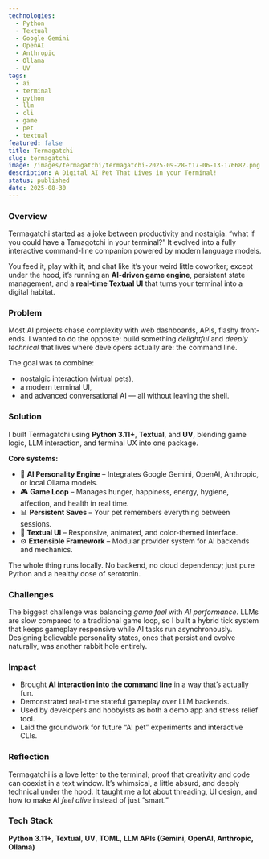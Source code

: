 ```yaml
---
technologies:
  - Python
  - Textual
  - Google Gemini
  - OpenAI
  - Anthropic
  - Ollama
  - UV
tags:
  - ai
  - terminal
  - python
  - llm
  - cli
  - game
  - pet
  - textual
featured: false
title: Termagatchi
slug: termagatchi
image: /images/termagatchi/termagatchi-2025-09-28-t17-06-13-176682.png
description: A Digital AI Pet That Lives in your Terminal!
status: published
date: 2025-08-30
---
```


### Overview

Termagatchi started as a joke between productivity and nostalgia: “what if you could have a Tamagotchi in your terminal?” It evolved into a fully interactive command-line companion powered by modern language models.

You feed it, play with it, and chat like it’s your weird little coworker; except under the hood, it’s running an **AI-driven game engine**, persistent state management, and a **real-time Textual UI** that turns your terminal into a digital habitat.

### Problem

Most AI projects chase complexity with web dashboards, APIs, flashy front-ends. I wanted to do the opposite: build something _delightful_ and _deeply technical_ that lives where developers actually are: the command line.

The goal was to combine:

- nostalgic interaction (virtual pets),
- a modern terminal UI,
- and advanced conversational AI — all without leaving the shell.

### Solution

I built Termagatchi using **Python 3.11+**, **Textual**, and **UV**, blending game logic, LLM interaction, and terminal UX into one package.

**Core systems:**

- 🤖 **AI Personality Engine** – Integrates Google Gemini, OpenAI, Anthropic, or local Ollama models.
- 🎮 **Game Loop** – Manages hunger, happiness, energy, hygiene, affection, and health in real time.
- 📊 **Persistent Saves** – Your pet remembers everything between sessions.
- 🎨 **Textual UI** – Responsive, animated, and color-themed interface.
- ⚙️ **Extensible Framework** – Modular provider system for AI backends and mechanics.

The whole thing runs locally. No backend, no cloud dependency; just pure Python and a healthy dose of serotonin.

### Challenges

The biggest challenge was balancing _game feel_ with _AI performance_. LLMs are slow compared to a traditional game loop, so I built a hybrid tick system that keeps gameplay responsive while AI tasks run asynchronously. Designing believable personality states, ones that persist and evolve naturally, was another rabbit hole entirely.

### Impact

- Brought **AI interaction into the command line** in a way that’s actually fun.
- Demonstrated real-time stateful gameplay over LLM backends.
- Used by developers and hobbyists as both a demo app and stress relief tool.
- Laid the groundwork for future “AI pet” experiments and interactive CLIs.

### Reflection

Termagatchi is a love letter to the terminal; proof that creativity and code can coexist in a text window. It’s whimsical, a little absurd, and deeply technical under the hood. It taught me a lot about threading, UI design, and how to make AI _feel alive_ instead of just “smart.”

### Tech Stack

**Python 3.11+**, **Textual**, **UV**, **TOML**, **LLM APIs (Gemini, OpenAI, Anthropic, Ollama)**
